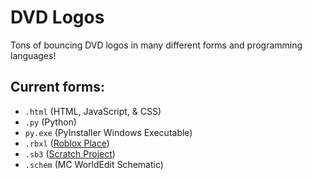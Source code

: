 # DVD Logos
Tons of bouncing DVD logos in many different forms and programming languages!

## Current forms:
- `.html` (HTML, JavaScript, & CSS)
- `.py` (Python)
- `py.exe` (PyInstaller Windows Executable)
- `.rbxl` ([Roblox Place](https://www.roblox.com/games/74258950827465/DVD-Logo))
- `.sb3` ([Scratch Project](https://scratch.mit.edu/projects/1154557693/))
- `.schem` (MC WorldEdit Schematic)
